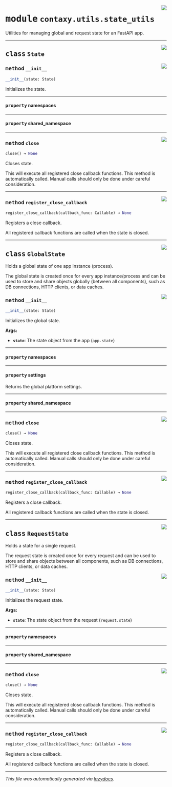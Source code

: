 <!-- markdownlint-disable -->

<a href="https://github.com/ml-tooling/contaxy/blob/main/backend/src/contaxy/utils/state_utils.py#L0"><img align="right" style="float:right;" src="https://img.shields.io/badge/-source-cccccc?style=flat-square"></a>

# <kbd>module</kbd> `contaxy.utils.state_utils`
Utilities for managing global and request state for an FastAPI app. 



---

<a href="https://github.com/ml-tooling/contaxy/blob/main/backend/src/contaxy/utils/state_utils.py#L17"><img align="right" style="float:right;" src="https://img.shields.io/badge/-source-cccccc?style=flat-square"></a>

## <kbd>class</kbd> `State`




<a href="https://github.com/ml-tooling/contaxy/blob/main/backend/src/contaxy/utils/state_utils.py#L20"><img align="right" style="float:right;" src="https://img.shields.io/badge/-source-cccccc?style=flat-square"></a>

### <kbd>method</kbd> `__init__`

```python
__init__(state: State)
```

Initializes the state. 


---

#### <kbd>property</kbd> namespaces





---

#### <kbd>property</kbd> shared_namespace







---

<a href="https://github.com/ml-tooling/contaxy/blob/main/backend/src/contaxy/utils/state_utils.py#L67"><img align="right" style="float:right;" src="https://img.shields.io/badge/-source-cccccc?style=flat-square"></a>

### <kbd>method</kbd> `close`

```python
close() → None
```

Closes state. 

This will execute all registered close callback functions. This method is automatically called. Manual calls should only be done under careful consideration. 

---

<a href="https://github.com/ml-tooling/contaxy/blob/main/backend/src/contaxy/utils/state_utils.py#L60"><img align="right" style="float:right;" src="https://img.shields.io/badge/-source-cccccc?style=flat-square"></a>

### <kbd>method</kbd> `register_close_callback`

```python
register_close_callback(callback_func: Callable) → None
```

Registers a close callback. 

All registered callback functions are called when the state is closed. 


---

<a href="https://github.com/ml-tooling/contaxy/blob/main/backend/src/contaxy/utils/state_utils.py#L79"><img align="right" style="float:right;" src="https://img.shields.io/badge/-source-cccccc?style=flat-square"></a>

## <kbd>class</kbd> `GlobalState`
Holds a global state of one app instance (process). 

The global state is created once for every app instance/process and can be used to store and share objects globally (between all components), such as DB connections, HTTP clients, or data caches. 

<a href="https://github.com/ml-tooling/contaxy/blob/main/backend/src/contaxy/utils/state_utils.py#L89"><img align="right" style="float:right;" src="https://img.shields.io/badge/-source-cccccc?style=flat-square"></a>

### <kbd>method</kbd> `__init__`

```python
__init__(state: State)
```

Initializes the global state. 



**Args:**
 
 - <b>`state`</b>:  The state object from the app (`app.state`) 


---

#### <kbd>property</kbd> namespaces





---

#### <kbd>property</kbd> settings

Returns the global platform settings. 

---

#### <kbd>property</kbd> shared_namespace







---

<a href="https://github.com/ml-tooling/contaxy/blob/main/backend/src/contaxy/utils/state_utils.py#L67"><img align="right" style="float:right;" src="https://img.shields.io/badge/-source-cccccc?style=flat-square"></a>

### <kbd>method</kbd> `close`

```python
close() → None
```

Closes state. 

This will execute all registered close callback functions. This method is automatically called. Manual calls should only be done under careful consideration. 

---

<a href="https://github.com/ml-tooling/contaxy/blob/main/backend/src/contaxy/utils/state_utils.py#L60"><img align="right" style="float:right;" src="https://img.shields.io/badge/-source-cccccc?style=flat-square"></a>

### <kbd>method</kbd> `register_close_callback`

```python
register_close_callback(callback_func: Callable) → None
```

Registers a close callback. 

All registered callback functions are called when the state is closed. 


---

<a href="https://github.com/ml-tooling/contaxy/blob/main/backend/src/contaxy/utils/state_utils.py#L111"><img align="right" style="float:right;" src="https://img.shields.io/badge/-source-cccccc?style=flat-square"></a>

## <kbd>class</kbd> `RequestState`
Holds a state for a single request. 

The request state is created once for every request and can be used to store and share objects between all components, such as DB connections, HTTP clients, or data caches. 

<a href="https://github.com/ml-tooling/contaxy/blob/main/backend/src/contaxy/utils/state_utils.py#L119"><img align="right" style="float:right;" src="https://img.shields.io/badge/-source-cccccc?style=flat-square"></a>

### <kbd>method</kbd> `__init__`

```python
__init__(state: State)
```

Initializes the request state. 



**Args:**
 
 - <b>`state`</b>:  The state object from the request (`request.state`) 


---

#### <kbd>property</kbd> namespaces





---

#### <kbd>property</kbd> shared_namespace







---

<a href="https://github.com/ml-tooling/contaxy/blob/main/backend/src/contaxy/utils/state_utils.py#L67"><img align="right" style="float:right;" src="https://img.shields.io/badge/-source-cccccc?style=flat-square"></a>

### <kbd>method</kbd> `close`

```python
close() → None
```

Closes state. 

This will execute all registered close callback functions. This method is automatically called. Manual calls should only be done under careful consideration. 

---

<a href="https://github.com/ml-tooling/contaxy/blob/main/backend/src/contaxy/utils/state_utils.py#L60"><img align="right" style="float:right;" src="https://img.shields.io/badge/-source-cccccc?style=flat-square"></a>

### <kbd>method</kbd> `register_close_callback`

```python
register_close_callback(callback_func: Callable) → None
```

Registers a close callback. 

All registered callback functions are called when the state is closed. 




---

_This file was automatically generated via [lazydocs](https://github.com/ml-tooling/lazydocs)._
